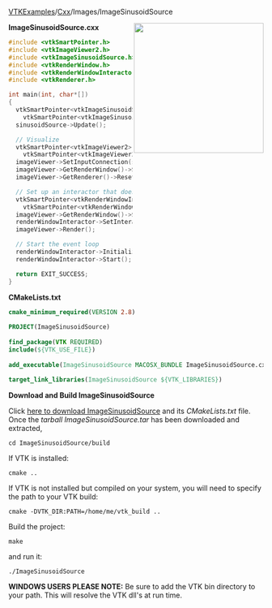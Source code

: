 [VTKExamples](Home)/[Cxx](Cxx)/Images/ImageSinusoidSource

<img align="right" src="https://github.com/lorensen/VTKExamples/raw/master/Testing/Baseline/Images/TestImageSinusoidSource.png" width="256" />

**ImageSinusoidSource.cxx**
```c++
#include <vtkSmartPointer.h>
#include <vtkImageViewer2.h>
#include <vtkImageSinusoidSource.h>
#include <vtkRenderWindow.h>
#include <vtkRenderWindowInteractor.h>
#include <vtkRenderer.h>

int main(int, char*[])
{
  vtkSmartPointer<vtkImageSinusoidSource> sinusoidSource =
    vtkSmartPointer<vtkImageSinusoidSource>::New();
  sinusoidSource->Update();

  // Visualize
  vtkSmartPointer<vtkImageViewer2> imageViewer =
    vtkSmartPointer<vtkImageViewer2>::New();
  imageViewer->SetInputConnection(sinusoidSource->GetOutputPort());
  imageViewer->GetRenderWindow()->SetSize( 500, 500 );
  imageViewer->GetRenderer()->ResetCamera();

  // Set up an interactor that does not respond to mouse events
  vtkSmartPointer<vtkRenderWindowInteractor> renderWindowInteractor =
    vtkSmartPointer<vtkRenderWindowInteractor>::New();
  imageViewer->GetRenderWindow()->SetInteractor( renderWindowInteractor );
  renderWindowInteractor->SetInteractorStyle( 0 );
  imageViewer->Render();

  // Start the event loop
  renderWindowInteractor->Initialize();
  renderWindowInteractor->Start();

  return EXIT_SUCCESS;
}
```
**CMakeLists.txt**
```cmake
cmake_minimum_required(VERSION 2.8)
 
PROJECT(ImageSinusoidSource)
 
find_package(VTK REQUIRED)
include(${VTK_USE_FILE})
 
add_executable(ImageSinusoidSource MACOSX_BUNDLE ImageSinusoidSource.cxx)
 
target_link_libraries(ImageSinusoidSource ${VTK_LIBRARIES})
```

**Download and Build ImageSinusoidSource**

Click [here to download ImageSinusoidSource](https://github.com/lorensen/VTKWikiExamplesTarballs/raw/master/ImageSinusoidSource.tar) and its *CMakeLists.txt* file.
Once the *tarball ImageSinusoidSource.tar* has been downloaded and extracted,
```
cd ImageSinusoidSource/build 
```
If VTK is installed:
```
cmake ..
```
If VTK is not installed but compiled on your system, you will need to specify the path to your VTK build:
```
cmake -DVTK_DIR:PATH=/home/me/vtk_build ..
```
Build the project:
```
make
```
and run it:
```
./ImageSinusoidSource
```
**WINDOWS USERS PLEASE NOTE:** Be sure to add the VTK bin directory to your path. This will resolve the VTK dll's at run time.

